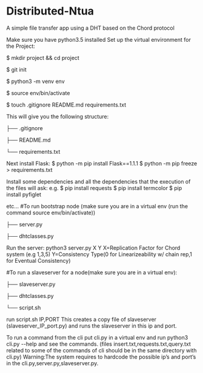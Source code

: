 # Distributed-Ntua
A simple file transfer app using a DHT based on the Chord protocol 








Make sure you have python3.5 installed 
Set up the virtual environment for the Project:

$ mkdir project && cd project

$ git init

$ python3 -m venv env

$ source env/bin/activate

$ touch .gitignore README.md requirements.txt

This will give you the following structure:

├── .gitignore

├── README.md

└── requirements.txt

Next install Flask:
$ python -m pip install Flask==1.1.1
$ python -m pip freeze > requirements.txt

Install some dependencies and all the dependencies that the execution of the files will ask:
e.g.
$ pip install requests
$ pip install termcolor
$ pip install pyfiglet

etc...
#To run bootstrap node (make sure you are in a virtual env (run the command source env/bin/activate)) 

├── server.py

├── dhtclasses.py

Run the server: 
python3 server.py X Y
X=Replication Factor for Chord system (e.g 1,3,5)
Y=Consistency Type(0 for Linearizeability w/ chain rep,1 for Eventual Consistency)


#To run a slaveserver for a node(make sure you are in a virtual env): 

├── slaveserver.py

├── dhtclasses.py

└── script.sh

run script.sh IP,PORT
This creates a copy file of slaveserver (slaveserver_IP_port.py)
and runs the slaveserver in this ip and port.

To run a command from the cli put cli.py in a virtual env and run python3 cli.py --help and see the commands.  (files insert.txt,requests.txt,query.txt related to some of the commands of cli should be in the same directory with cli.py)
Warning:The system requires to hardcode the possible ip’s and port’s in the cli.py,server.py,slaveserver.py.
